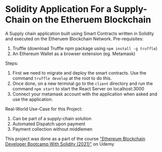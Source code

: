 # Solidity Application For a Supply-Chain on the Etheruem Blockchain
A Supply chain application built using Smart Contracts written in Solidity and executed on the Etheruem Blockchain Network.
Pre-requisites:
1) Truffle (download Truffle npm package using `npm install -g truffle`)
2) An Ethereum Wallet as a browser extension (eg. Metamask)

Steps:
1) First we need to migrate and deploy the smart contracts. Use the command `truffle develop` at the root to do this.
2) Once done, on a new terminal go to the `client` directory and run the command `npm start` to start the React Server on localhost:3000
3) Connect your metamask account with the application when asked and use the application.

Real-World Use-Case for this Project:
1) Can be part of a supply-chain solution
2) Automated Dispatch upon payment
3) Payment collection without middlemen

This project was done as a part of the course ["Ethereum Blockchain Developer Bootcamp With Solidity (2021)"](https://www.udemy.com/course/blockchain-developer/) on Udemy
